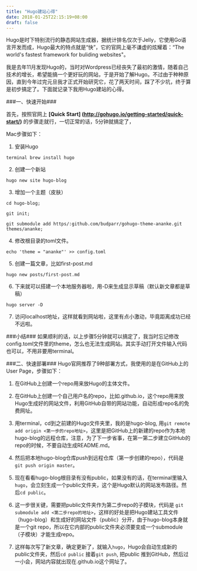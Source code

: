 ```yaml
---
title: "Hugo建站心得"
date: 2018-01-25T22:15:19+08:00
draft: false
---
```


Hugo是时下特别流行的静态网站生成器，据统计排名仅次于Jelly，它使用Go语言开发而成，Hugo最大的特点就是“快”，它的官网上毫不谦虚的炫耀着：“The world's fastest framework for buliding websites"。

我是去年11月发现Hugo的，当时对Wordpress已经丧失了最初的激情，随着自己技术的增长，希望能搞一个更好玩的网站，于是开始了解Hugo。不过由于种种原因，直到今年过完元旦我才正式开始研究它，花了两天时间，踩了不少坑，终于算是初步搞定了。下面就记录下我用Hugo建站的心得。

###一、快速开始###

首先，按照官网上 **[Quick Start] (http://gohugo.io/getting-started/quick-start/)** 的步骤走就行，一切正常的话，5分钟就搞定了，

Mac步骤如下：

1. 安装Hugo

```
terminal brew install hugo
```
2. 创建一个新站

```
hugo new site hugo-blog
```
3. 增加一个主题（皮肤）

```
cd hugo-blog;

git init;

git submodule add https/:github.com/budparr/gohugo-theme-ananke.git themes/ananke;
```
4. 修改根目录的toml文件。

```
echo 'theme = "ananke"' >> config.toml
```
5. 创建一篇文章，比如first-post.md

```
hugo new posts/first-post.md
```
6. 下来就可以搭建一个本地服务器啦，用-D来生成显示草稿（默认新文章都是草稿）

```
hugo server -D
```
7. 访问localhost地址，这样就看到网站啦，这里有点小激动，毕竟距离成功已经不远啦。

###小结###
如果顺利的话，以上步骤5分钟就可以搞定了，我当时忘记修改config.toml文件里的theme，怎么也无法生成网站。其实手动打开文件输入代码也可以，不用非要用terminal。

###二、快速部署###
Hugo官网推荐了9种部署方式，我使用的是在GitHub上的User Page，步骤如下：

1.  在GitHub上创建一个repo用来放Hugo的主体文件。

2. 在GitHub上创建一个自己用户名的repo，比如<username>.github.io，这个repo用来放Hugo生成好的网站文件，利用GitHub自带的网站功能，自动形成repo名的免费网址。

3. 用terminal，cd到之前建的Hugo文件夹里，我的是hugo-blog, 用```git remote add origin <第一步的repo地址>```，这里是把GitHub上的新建的repo作为本地hugo-blog的远程仓库，注意，为了下一步省事，在第一第二步建立GitHub的repo的时候，不要自动生成README.md。

4. 然后把本地hugo-blog仓库push到远程仓库（第一步创建的repo），代码是```git push origin master```。


5. 现在看看hugo-blog根目录有没有public，如果没有的话，在terminal里输入```hugo```，会立刻生成一个public文件夹，这个是Hugo默认的网站发布路径。然后```cd public```。


6. 这一步很关键，需要把public文件夹作为第二步repo的子模块，代码是 ``` git submodule add <第二步repo的地址> ```，这样的好处是把Hugo建站工具文件（hugo-blog）和生成好的网站文件（public）分开，由于hugo-blog本身就是一个git repo，所以在它内部的public文件夹必须要变成一个submodule（子模块）才能生成repo。

7. 这样每次写了新文章，确定更新了，就输入```hugo```，Hugo会自动生成新的public文件夹，然后```cd public``` 接着``` git push ```, 把public 推到GitHub，然后过一小会，网站内容就出现在<usersname>.github.io这个网址了。
